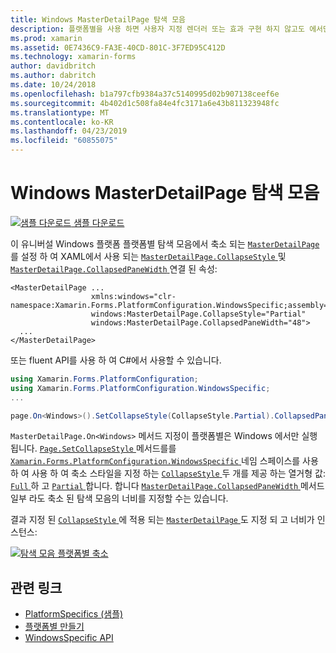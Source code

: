 ```yaml
---
title: Windows MasterDetailPage 탐색 모음
description: 플랫폼별을 사용 하면 사용자 지정 렌더러 또는 효과 구현 하지 않고도 에서만 특정 플랫폼에서 사용할 수 있는 기능을 사용할 수 있습니다. 이 문서는 MasterDetailPage에서 탐색 모음 축소 하는 Windows 플랫폼별을 사용 하는 방법을 설명 합니다.
ms.prod: xamarin
ms.assetid: 0E7436C9-FA3E-40CD-801C-3F7ED95C412D
ms.technology: xamarin-forms
author: davidbritch
ms.author: dabritch
ms.date: 10/24/2018
ms.openlocfilehash: b1a797cfb9384a37c5140995d02b907138ceef6e
ms.sourcegitcommit: 4b402d1c508fa84e4fc3171a6e43b811323948fc
ms.translationtype: MT
ms.contentlocale: ko-KR
ms.lasthandoff: 04/23/2019
ms.locfileid: "60855075"
---
```

# <a name="masterdetailpage-navigation-bar-on-windows"></a>Windows MasterDetailPage 탐색 모음

[![샘플 다운로드](~/media/shared/download.png) 샘플 다운로드](https://developer.xamarin.com/samples/xamarin-forms/userinterface/platformspecifics/)

이 유니버설 Windows 플랫폼 플랫폼별 탐색 모음에서 축소 되는 [ `MasterDetailPage` ](xref:Xamarin.Forms.MasterDetailPage)를 설정 하 여 XAML에서 사용 되는 [ `MasterDetailPage.CollapseStyle` ](xref:Xamarin.Forms.PlatformConfiguration.WindowsSpecific.MasterDetailPage.CollapseStyleProperty) 및 [ `MasterDetailPage.CollapsedPaneWidth` ](xref:Xamarin.Forms.PlatformConfiguration.WindowsSpecific.MasterDetailPage.CollapsedPaneWidthProperty) 연결 된 속성:

```xaml
<MasterDetailPage ...
                  xmlns:windows="clr-namespace:Xamarin.Forms.PlatformConfiguration.WindowsSpecific;assembly=Xamarin.Forms.Core"
                  windows:MasterDetailPage.CollapseStyle="Partial"
                  windows:MasterDetailPage.CollapsedPaneWidth="48">
  ...
</MasterDetailPage>

```

또는 fluent API를 사용 하 여 C#에서 사용할 수 있습니다.

```csharp
using Xamarin.Forms.PlatformConfiguration;
using Xamarin.Forms.PlatformConfiguration.WindowsSpecific;
...

page.On<Windows>().SetCollapseStyle(CollapseStyle.Partial).CollapsedPaneWidth(148);
```

`MasterDetailPage.On<Windows>` 메서드 지정이 플랫폼별은 Windows 에서만 실행 됩니다. [ `Page.SetCollapseStyle` ](xref:Xamarin.Forms.PlatformConfiguration.WindowsSpecific.MasterDetailPage.SetCollapseStyle(Xamarin.Forms.IPlatformElementConfiguration{Xamarin.Forms.PlatformConfiguration.Windows,Xamarin.Forms.MasterDetailPage},Xamarin.Forms.PlatformConfiguration.WindowsSpecific.CollapseStyle)) 메서드를를 [ `Xamarin.Forms.PlatformConfiguration.WindowsSpecific` ](xref:Xamarin.Forms.PlatformConfiguration.WindowsSpecific) 네임 스페이스를 사용 하 여 사용 하 여 축소 스타일을 지정 하는 [ `CollapseStyle` ](xref:Xamarin.Forms.PlatformConfiguration.WindowsSpecific.CollapseStyle) 두 개를 제공 하는 열거형 값: [ `Full` ](xref:Xamarin.Forms.PlatformConfiguration.WindowsSpecific.CollapseStyle.Full) 하 고 [ `Partial` ](xref:Xamarin.Forms.PlatformConfiguration.WindowsSpecific.CollapseStyle.Partial)합니다. 합니다 [ `MasterDetailPage.CollapsedPaneWidth` ](xref:Xamarin.Forms.PlatformConfiguration.WindowsSpecific.MasterDetailPage.CollapsedPaneWidth(Xamarin.Forms.IPlatformElementConfiguration{Xamarin.Forms.PlatformConfiguration.Windows,Xamarin.Forms.MasterDetailPage},System.Double)) 메서드 일부 라도 축소 된 탐색 모음의 너비를 지정할 수는 있습니다.

결과 지정 된 [ `CollapseStyle` ](xref:Xamarin.Forms.PlatformConfiguration.WindowsSpecific.CollapseStyle) 에 적용 되는 [ `MasterDetailPage` ](xref:Xamarin.Forms.MasterDetailPage) 도 지정 되 고 너비가 인스턴스:

[![](masterdetailpage-navigation-bar-images/collapsed-navigation-bar.png "탐색 모음 플랫폼별 축소")](masterdetailpage-navigation-bar-images/collapsed-navigation-bar-large.png#lightbox "플랫폼별 탐색 모음 축소")

## <a name="related-links"></a>관련 링크

- [PlatformSpecifics (샘플)](https://developer.xamarin.com/samples/xamarin-forms/userinterface/platformspecifics/)
- [플랫폼별 만들기](~/xamarin-forms/platform/platform-specifics/index.md#creating-platform-specifics)
- [WindowsSpecific API](xref:Xamarin.Forms.PlatformConfiguration.WindowsSpecific)
